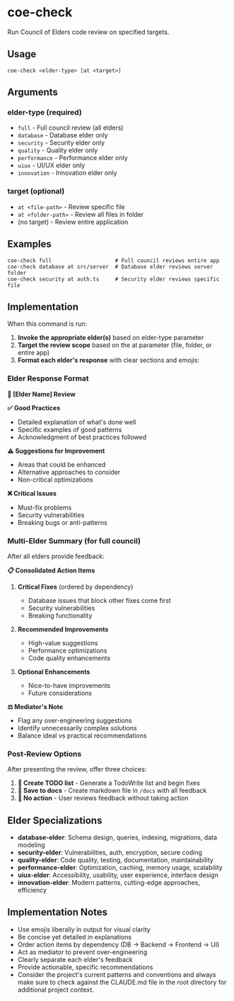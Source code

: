 # coe-check

Run Council of Elders code review on specified targets.

## Usage
```
coe-check <elder-type> [at <target>]
```

## Arguments

### elder-type (required)
- `full` - Full council review (all elders)
- `database` - Database elder only
- `security` - Security elder only  
- `quality` - Quality elder only
- `performance` - Performance elder only
- `uiux` - UI/UX elder only
- `innovation` - Innovation elder only

### target (optional)
- `at <file-path>` - Review specific file
- `at <folder-path>` - Review all files in folder
- (no target) - Review entire application

## Examples
```
coe-check full                    # Full council reviews entire app
coe-check database at src/server  # Database elder reviews server folder
coe-check security at auth.ts     # Security elder reviews specific file
```

## Implementation

When this command is run:

1. **Invoke the appropriate elder(s)** based on elder-type parameter
2. **Target the review scope** based on the at parameter (file, folder, or entire app)
3. **Format each elder's response** with clear sections and emojis:

### Elder Response Format

**🧙 [Elder Name] Review**

**✅ Good Practices**
- Detailed explanation of what's done well
- Specific examples of good patterns
- Acknowledgment of best practices followed

**⚠️ Suggestions for Improvement**  
- Areas that could be enhanced
- Alternative approaches to consider
- Non-critical optimizations

**❌ Critical Issues**
- Must-fix problems
- Security vulnerabilities
- Breaking bugs or anti-patterns

### Multi-Elder Summary (for full council)

After all elders provide feedback:

**📋 Consolidated Action Items**

1. **Critical Fixes** (ordered by dependency)
   - Database issues that block other fixes come first
   - Security vulnerabilities 
   - Breaking functionality

2. **Recommended Improvements**
   - High-value suggestions
   - Performance optimizations
   - Code quality enhancements

3. **Optional Enhancements**
   - Nice-to-have improvements
   - Future considerations

**⚖️ Mediator's Note**
- Flag any over-engineering suggestions
- Identify unnecessarily complex solutions
- Balance ideal vs practical recommendations

### Post-Review Options

After presenting the review, offer three choices:

1. **📝 Create TODO list** - Generate a TodoWrite list and begin fixes
2. **📄 Save to docs** - Create markdown file in `/docs` with all feedback
3. **🚫 No action** - User reviews feedback without taking action

## Elder Specializations

- **database-elder**: Schema design, queries, indexing, migrations, data modeling
- **security-elder**: Vulnerabilities, auth, encryption, secure coding
- **quality-elder**: Code quality, testing, documentation, maintainability
- **performance-elder**: Optimization, caching, memory usage, scalability
- **uiux-elder**: Accessibility, usability, user experience, interface design
- **innovation-elder**: Modern patterns, cutting-edge approaches, efficiency

## Implementation Notes

- Use emojis liberally in output for visual clarity
- Be concise yet detailed in explanations
- Order action items by dependency (DB → Backend → Frontend → UI)
- Act as mediator to prevent over-engineering
- Clearly separate each elder's feedback
- Provide actionable, specific recommendations
- Consider the project's current patterns and conventions and always make sure to check against the CLAUDE.md file in the root directory for additional project context.